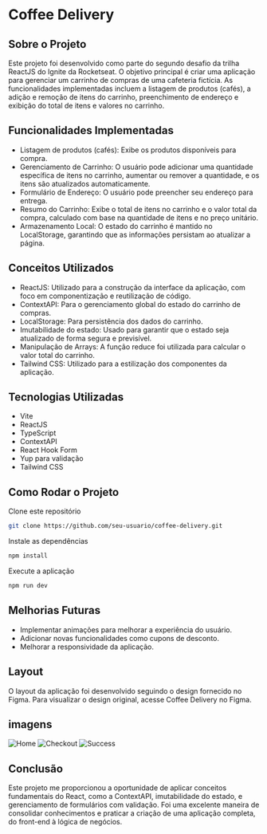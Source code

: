 # Coffee Delivery

## Sobre o Projeto

Este projeto foi desenvolvido como parte do segundo desafio da trilha ReactJS do Ignite da Rocketseat. O objetivo principal é criar uma aplicação para gerenciar um carrinho de compras de uma cafeteria fictícia. As funcionalidades implementadas incluem a listagem de produtos (cafés), a adição e remoção de itens do carrinho, preenchimento de endereço e exibição do total de itens e valores no carrinho.

## Funcionalidades Implementadas

* Listagem de produtos (cafés): Exibe os produtos disponíveis para compra.
* Gerenciamento de Carrinho: O usuário pode adicionar uma quantidade específica de itens no carrinho, aumentar ou remover a quantidade, e os itens são atualizados automaticamente.
* Formulário de Endereço: O usuário pode preencher seu endereço para entrega.
* Resumo do Carrinho: Exibe o total de itens no carrinho e o valor total da compra, calculado com base na quantidade de itens e no preço unitário.
* Armazenamento Local: O estado do carrinho é mantido no LocalStorage, garantindo que as informações persistam ao atualizar a página.

## Conceitos Utilizados

* ReactJS: Utilizado para a construção da interface da aplicação, com foco em componentização e reutilização de código.
* ContextAPI: Para o gerenciamento global do estado do carrinho de compras.
* LocalStorage: Para persistência dos dados do carrinho.
* Imutabilidade do estado: Usado para garantir que o estado seja atualizado de forma segura e previsível.
* Manipulação de Arrays: A função reduce foi utilizada para calcular o valor total do carrinho.
* Tailwind CSS: Utilizado para a estilização dos componentes da aplicação.

## Tecnologias Utilizadas

* Vite
* ReactJS
* TypeScript
* ContextAPI
* React Hook Form
* Yup para validação
* Tailwind CSS

## Como Rodar o Projeto

Clone este repositório

```bash
git clone https://github.com/seu-usuario/coffee-delivery.git
```

Instale as dependências

```bash
npm install
```

Execute a aplicação

```bash
npm run dev
```

## Melhorias Futuras

* Implementar animações para melhorar a experiência do usuário.
* Adicionar novas funcionalidades como cupons de desconto.
* Melhorar a responsividade da aplicação.

## Layout

O layout da aplicação foi desenvolvido seguindo o design fornecido no Figma. Para visualizar o design original, acesse Coffee Delivery no Figma.

## imagens

![Home](./src/assets/imgs/home.png)
![Checkout](./src/assets/imgs/checkout.png)
![Success](./src/assets/imgs/success.png)

## Conclusão

Este projeto me proporcionou a oportunidade de aplicar conceitos fundamentais do React, como a ContextAPI, imutabilidade do estado, e gerenciamento de formulários com validação. Foi uma excelente maneira de consolidar conhecimentos e praticar a criação de uma aplicação completa, do front-end à lógica de negócios.
